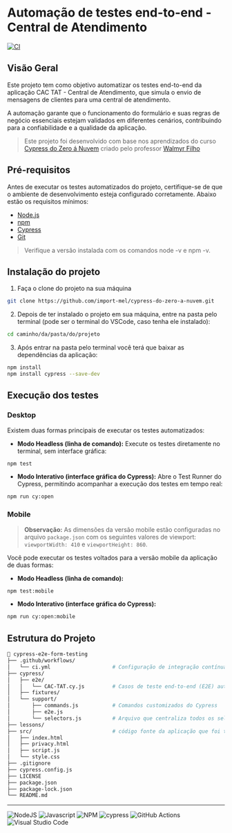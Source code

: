 # Automação de testes end-to-end - Central de Atendimento

[![CI](https://github.com/wlsf82/seguros/actions/workflows/ci.yml/badge.svg)](https://github.com/wlsf82/seguros/actions)

## Visão Geral

Este projeto tem como objetivo automatizar os testes end-to-end da aplicação CAC TAT - Central de Atendimento, que simula o envio de mensagens de clientes para uma central de atendimento.

A automação garante que o funcionamento do formulário e suas regras de negócio essenciais estejam validados em diferentes cenários, contribuindo para a confiabilidade e a qualidade da aplicação.

> Este projeto foi desenvolvido com base nos aprendizados do curso [Cypress do Zero á Nuvem](https://www.udemy.com/course/testes-automatizados-com-cypress-basico/?referralCode=5E367E0C332F3B967B6C&couponCode=ST21MT30625G2) criado pelo professor [Walmyr Filho](https://github.com/wlsf82)

## Pré-requisitos

Antes de executar os testes automatizados do projeto, certifique-se de que o ambiente de desenvolvimento esteja configurado corretamente. Abaixo estão os requisitos mínimos:

- [Node.js](https://nodejs.org/en)
- [npm](https://docs.npmjs.com/downloading-and-installing-node-js-and-npm)
- [Cypress](https://www.cypress.io/install)
- [Git](https://git-scm.com/downloads)

> 

> Verifique a versão instalada com os comandos node -v e npm -v.

## Instalação do projeto

1. Faça o clone do projeto na sua máquina

```bash
git clone https://github.com/import-mel/cypress-do-zero-a-nuvem.git
```

2. Depois de ter instalado o projeto em sua máquina, entre na pasta pelo terminal (pode ser o terminal do VSCode, caso tenha ele instalado):

```bash
cd caminho/da/pasta/do/projeto
```

3. Após entrar na pasta pelo terminal você terá que baixar as dependências da aplicação:

```bash
npm install
npm install cypress --save-dev
```

## Execução dos testes

### Desktop

Existem duas formas principais de executar os testes automatizados:

* **Modo Headless (linha de comando):**
  Execute os testes diretamente no terminal, sem interface gráfica:

```bash
npm test
```

* **Modo Interativo (interface gráfica do Cypress):**
  Abre o Test Runner do Cypress, permitindo acompanhar a execução dos testes em tempo real:

```bash
npm run cy:open
```

### Mobile

> **Observação:** As dimensões da versão mobile estão configuradas no arquivo `package.json` com os seguintes valores de viewport: `viewportWidth: 410` e `viewportHeight: 860`.

Você pode executar os testes voltados para a versão mobile da aplicação de duas formas:

* **Modo Headless (linha de comando):**

```bash
npm test:mobile
```

* **Modo Interativo (interface gráfica do Cypress):**

```bash
npm run cy:open:mobile
```
## Estrutura do Projeto

```bash
👾 cypress-e2e-form-testing
├── .github/workflows/
│   └── ci.yml                    # Configuração de integração contínua (CI) com GitHub Actions
├── cypress/
│   ├── e2e/
│   │   └── CAC-TAT.cy.js         # Casos de teste end-to-end (E2E) automatizados com Cypress
│   ├── fixtures/
│   └── support/
│       ├── commands.js           # Comandos customizados do Cypress
│       ├── e2e.js                
│       └── selectors.js          # Arquivo que centraliza todos os seletores do formulário
├── lessons/                     
├── src/                          # código fonte da aplicação que foi testada
│   ├── index.html                
│   ├── privacy.html             
│   ├── script.js                 
│   └── style.css                
├── .gitignore                    
├── cypress.config.js            
├── LICENSE                       
├── package.json                  
├── package-lock.json             
└── README.md                     
```

---

![NodeJS](https://img.shields.io/badge/node.js-6DA55F?style=for-the-badge&logo=node.js&logoColor=white)
![Javascript](https://img.shields.io/badge/JavaScript-F7DF1E?style=for-the-badge&logo=javascript&logoColor=black)
![NPM](https://img.shields.io/badge/npm-CB3837?style=for-the-badge&logo=npm&logoColor=white)
![cypress](https://img.shields.io/badge/-cypress-%23E5E5E5?style=for-the-badge&logo=cypress&logoColor=058a5e)
![GitHub Actions](https://img.shields.io/badge/github%20actions-%232671E5.svg?style=for-the-badge&logo=githubactions&logoColor=white)
![Visual Studio Code](https://img.shields.io/badge/Visual%20Studio%20Code-0078d7.svg?style=for-the-badge&logo=visual-studio-code&logoColor=white)
